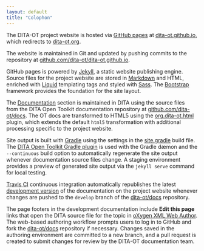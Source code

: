 ```yaml
---
layout: default
title: "Colophon"
---
```


The DITA-OT project website is hosted via [GitHub pages][1] at [dita-ot.github.io][2], which redirects to [dita-ot.org][3].

The website is maintained in Git and updated by pushing commits to the repository at [github.com/dita-ot/dita-ot.github.io][4].

GitHub pages is powered by [Jekyll][5], a static website publishing engine. Source files for the project website are stored in [Markdown][6] and HTML, enriched with [Liquid][7] templating tags and styled with [Sass][8]. The [Bootstrap][9] framework provides the foundation for the site layout.

The [Documentation][10] section is maintained in DITA using the source files from the DITA Open Toolkit documentation repository at [github.com/dita-ot/docs][11]. The OT docs are transformed to HTML5 using the [org.dita-ot.html][12] plugin, which extends the default `html5` transformation with additional processing specific to the project website.

Site output is built with [Gradle][13] using the settings in the [site.gradle][14] build file. The [DITA Open Toolkit Gradle plugin][15] is used with the Gradle dæmon and the `--continuous` build option to automatically regenerate the site output whenever documentation source files change. A staging environment provides a preview of generated site output via the `jekyll serve` command for local testing.

[Travis CI][16] continuous integration automatically republishes the latest [development version][10] of the documentation on the project website whenever changes are pushed to the `develop` branch of the [dita-ot/docs][11] repository.

The page footers in the development documentation include **Edit this page** links that open the DITA source file for the topic in [oXygen XML Web Author][17]. The web-based authoring workflow prompts users to log in to GitHub and fork the [dita-ot/docs][11] repository if necessary. Changes saved in the authoring environment are committed to a new branch, and a pull request is created to submit changes for review by the DITA-OT documentation team.


[1]:	https://pages.github.com
[2]:	http://dita-ot.github.io
[3]:	http://www.dita-ot.org
[4]:	https://github.com/dita-ot/dita-ot.github.io
[5]:	http://jekyllrb.com "Jekyll • Simple, blog-aware, static sites"
[6]:	http://daringfireball.net/projects/markdown/
[7]:	https://github.com/Shopify/liquid/wiki
[8]:	http://sass-lang.com "Sass: Syntactically Awesome Style Sheets"
[9]:	http://getbootstrap.com
[10]:	http://www.dita-ot.org/dev/
[11]:	https://github.com/dita-ot/docs
[12]:	https://github.com/dita-ot/org.dita-ot.html
[13]:	http://gradle.org "Gradle | Modern Open-Source Enterprise Build Automation"
[14]:	https://github.com/dita-ot/docs/blob/develop/site.gradle
[15]:	http://eerohele.github.io/dita-ot-gradle/
[16]:	https://travis-ci.org
[17]:	https://www.oxygenxml.com/webauthor/
